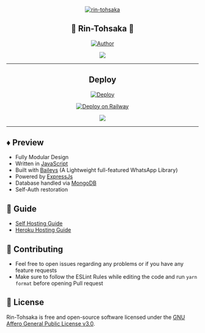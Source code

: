 <!-- ![Just...]() -->

<div style="text-align: center;">
  <a href="https://imgbb.com/">
    <img src="https://i.ibb.co/pQthZr3/rin-tohsaka.gif" alt="rin-tohsaka" border="0" />
  </a>
</div>

<div align='center'>

<h2>🎐 Rin-Tohsaka 🎐 </h2>
  

 
</p>
<p align="center">
<a href="https://github.com/Toshi-san001"><img title="Author" src="https://img.shields.io/badge/Author-Toshi-red.svg?style=for-the-badge&logo=github"></a>
</p>


  
</a>
  
<a href='https://github.com/Toshi-san001/Rin-Tohsaka/blob/master/LICENSE'>
  
<img src='https://img.shields.io/github/license/Toshi-san001/Rin-Tohsaka?color=%231e81b0&style=for-the-badge'>
  
</a>
  
</div>

---

<div align='center'>
  
## Deploy
      
[![Deploy](https://www.herokucdn.com/deploy/button.svg)](https://heroku.com/deploy?template=https://github.com/Toshi-san001/Rin-Tohsaka)

[![Deploy on Railway](https://railway.app/button.svg)](https://railway.app/template/pkm7bu?referralCode=3ez0Ta)

></a>
  <a href="https://repl.it/github/Toshi-san001/Rin-Tohsaka"><img src="https://img.shields.io/badge/replit-253c99?style=for-the-badge&logo=replit&logoColor=F26207"></a>
</p>


  
</a>
  
</div>

---

## ♦️ Preview

 - Fully Modular Design
 - Written in [JavaScript](https://www.javascript.com/)
 - Built with [Baileys](https://github.com/adiwajshing/baileys) (A Lightweight full-featured WhatsApp Library)
 - Powered by [ExpressJs](https://expressjs.com/)
 - Database handled via [MongoDB](https://www.mongodb.com/)
 - Self-Auth restoration

 ## 📙 Guide

 - [Self Hosting Guide](https://github.com/Toshi-san001/Rin-Tohsaka/blob/master/Self-Hosting-Guide.md)
 - [Heroku Hosting Guide](https://github.com/Toshi-san001/Rin-Tohsaka/blob/master/Heroku-Hosting-Guide.md)

 ## 💪 Contributing

 - Feel free to open issues regarding any problems or if you have any feature requests
 - Make sure to follow the ESLint Rules while editing the code and run `yarn format` before opening Pull request

 ## 🎐 License

 Rin-Tohsaka is free and open-source software licensed under the [GNU Affero General Public License v3.0](https://github.com/Toshi-san001/Rin-Tohsaka/blob/master/LICENSE).
 
 
